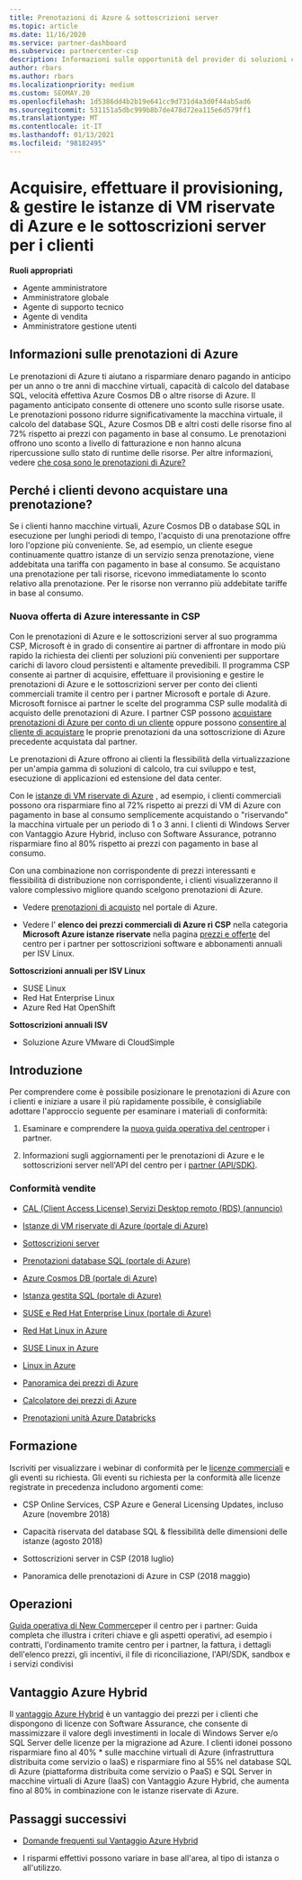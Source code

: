 ```yaml
---
title: Prenotazioni di Azure & sottoscrizioni server
ms.topic: article
ms.date: 11/16/2020
ms.service: partner-dashboard
ms.subservice: partnercenter-csp
description: Informazioni sulle opportunità del provider di soluzioni cloud per acquisire, effettuare il provisioning e gestire le prenotazioni di Azure e le sottoscrizioni server per i clienti.
author: rbars
ms.author: rbars
ms.localizationpriority: medium
ms.custom: SEOMAY.20
ms.openlocfilehash: 1d5386dd4b2b19e641cc9d731d4a3d0f44ab5ad6
ms.sourcegitcommit: 531151a5dbc999b8b7de478d72ea115e6d579ff1
ms.translationtype: MT
ms.contentlocale: it-IT
ms.lasthandoff: 01/13/2021
ms.locfileid: "98182495"
---
```

# <a name="acquire-provision--manage-azure-reserved-vm-instances-ri--server-subscriptions-for-customers"></a>Acquisire, effettuare il provisioning, & gestire le istanze di VM riservate di Azure e le sottoscrizioni server per i clienti


**Ruoli appropriati**

- Agente amministratore
- Amministratore globale
- Agente di supporto tecnico
- Agente di vendita
- Amministratore gestione utenti


## <a name="what-are-azure-reservations"></a>Informazioni sulle prenotazioni di Azure

Le prenotazioni di Azure ti aiutano a risparmiare denaro pagando in anticipo per un anno o tre anni di macchine virtuali, capacità di calcolo del database SQL, velocità effettiva Azure Cosmos DB o altre risorse di Azure. Il pagamento anticipato consente di ottenere uno sconto sulle risorse usate. Le prenotazioni possono ridurre significativamente la macchina virtuale, il calcolo del database SQL, Azure Cosmos DB e altri costi delle risorse fino al 72% rispetto ai prezzi con pagamento in base al consumo. Le prenotazioni offrono uno sconto a livello di fatturazione e non hanno alcuna ripercussione sullo stato di runtime delle risorse. Per altre informazioni, vedere [che cosa sono le prenotazioni di Azure?](/azure/billing/billing-save-compute-costs-reservations)

## <a name="why-should-customers-buy-a-reservation"></a>Perché i clienti devono acquistare una prenotazione?

Se i clienti hanno macchine virtuali, Azure Cosmos DB o database SQL in esecuzione per lunghi periodi di tempo, l'acquisto di una prenotazione offre loro l'opzione più conveniente. Se, ad esempio, un cliente esegue continuamente quattro istanze di un servizio senza prenotazione, viene addebitata una tariffa con pagamento in base al consumo. Se acquistano una prenotazione per tali risorse, ricevono immediatamente lo sconto relativo alla prenotazione. Per le risorse non verranno più addebitate tariffe in base al consumo.

### <a name="compelling-new-azure-offer-in-csp"></a>Nuova offerta di Azure interessante in CSP

Con le prenotazioni di Azure e le sottoscrizioni server al suo programma CSP, Microsoft è in grado di consentire ai partner di affrontare in modo più rapido la richiesta dei clienti per soluzioni più convenienti per supportare carichi di lavoro cloud persistenti e altamente prevedibili. Il programma CSP consente ai partner di acquisire, effettuare il provisioning e gestire le prenotazioni di Azure e le sottoscrizioni server per conto dei clienti commerciali tramite il centro per i partner Microsoft e portale di Azure.
Microsoft fornisce ai partner le scelte del programma CSP sulle modalità di acquisto delle prenotazioni di Azure. I partner CSP possono [acquistare prenotazioni di Azure per conto di un cliente](azure-reservations-buying.md) oppure possono [consentire al cliente di acquistare](give-customers-permission.md) le proprie prenotazioni da una sottoscrizione di Azure precedente acquistata dal partner.

Le prenotazioni di Azure offrono ai clienti la flessibilità della virtualizzazione per un'ampia gamma di soluzioni di calcolo, tra cui sviluppo e test, esecuzione di applicazioni ed estensione del data center.

Con le [istanze di VM riservate di Azure](https://azure.microsoft.com/pricing/reserved-vm-instances/) , ad esempio, i clienti commerciali possono ora risparmiare fino al 72% rispetto ai prezzi di VM di Azure con pagamento in base al consumo semplicemente acquistando o "riservando" la macchina virtuale per un periodo di 1 o 3 anni. I clienti di Windows Server con Vantaggio Azure Hybrid, incluso con Software Assurance, potranno risparmiare fino al 80% rispetto ai prezzi con pagamento in base al consumo.

Con una combinazione non corrispondente di prezzi interessanti e flessibilità di distribuzione non corrispondente, i clienti visualizzeranno il valore complessivo migliore quando scelgono prenotazioni di Azure.

- Vedere [prenotazioni di acquisto](/azure/cost-management-billing/reservations/prepare-buy-reservation#purchase-reservations) nel portale di Azure.

- Vedere l' **elenco dei prezzi commerciali di Azure ri CSP** nella categoria **Microsoft Azure istanze riservate** nella pagina [prezzi e offerte](https://partner.microsoft.com/dashboard/sell/pricingandoffers) del centro per i partner per sottoscrizioni software e abbonamenti annuali per ISV Linux.


 
**Sottoscrizioni annuali per ISV Linux**

- SUSE Linux
- Red Hat Enterprise Linux
- Azure Red Hat OpenShift

**Sottoscrizioni annuali ISV**

- Soluzione Azure VMware di CloudSimple

## <a name="getting-started"></a>Introduzione

Per comprendere come è possibile posizionare le prenotazioni di Azure con i clienti e iniziare a usare il più rapidamente possibile, è consigliabile adottare l'approccio seguente per esaminare i materiali di conformità:

1. Esaminare e comprendere la [nuova guida operativa del centro](https://partner.microsoft.com/resources/detail/partner-center-new-commerce-operations-guide-pdf)per i partner.

2. Informazioni sugli aggiornamenti per le prenotazioni di Azure e le sottoscrizioni server nell'API del centro per i [partner (API/SDK)](/partner-center/develop/purchase-azure-reserved-vm-instances).


### <a name="sales-readiness"></a>Conformità vendite

- [CAL (Client Access License) Servizi Desktop remoto (RDS) (annuncio)](https://cloudblogs.microsoft.com/windowsserver/2018/10/03/remote-desktop-services-2019-generally-available-with-windows-server-2019/)

- [Istanze di VM riservate di Azure (portale di Azure)](/azure/virtual-machines/windows/prepay-reserved-vm-instances)

- [Sottoscrizioni server](./csp-software-subscriptions.md)

- [Prenotazioni database SQL (portale di Azure)](/azure/sql-database/sql-database-reserved-capacity)

- [Azure Cosmos DB (portale di Azure)](/azure/cosmos-db/cosmos-db-reserved-capacity)

- [Istanza gestita SQL (portale di Azure)](/azure/sql-database/sql-database-managed-instance)

- [SUSE e Red Hat Enterprise Linux (portale di Azure)](/azure/virtual-machines/linux/prepay-suse-software-charges)

- [Red Hat Linux in Azure](https://azure.com/redhat)

- [SUSE Linux in Azure](https://azure.microsoft.com/overview/linux-on-azure/suse/)

- [Linux in Azure](https://azure.microsoft.com/overview/linux-on-azure/)

- [Panoramica dei prezzi di Azure](https://azure.microsoft.com/pricing/)

- [Calcolatore dei prezzi di Azure](https://azure.microsoft.com/pricing/calculator)

- [Prenotazioni unità Azure Databricks](/azure/billing/billing-prepay-databricks-reserved-capacity)


## <a name="training"></a>Formazione

Iscriviti per visualizzare i webinar di conformità per le [licenze commerciali](https://commercial-licensing.eventbuilder.com/FY2019_ALL) e gli eventi su richiesta.
Gli eventi su richiesta per la conformità alle licenze registrate in precedenza includono argomenti come:

- CSP Online Services, CSP Azure e General Licensing Updates, incluso Azure (novembre 2018)

- Capacità riservata del database SQL & flessibilità delle dimensioni delle istanze (agosto 2018)

- Sottoscrizioni server in CSP (2018 luglio)

- Panoramica delle prenotazioni di Azure in CSP (2018 maggio)

## <a name="operations"></a>Operazioni

[Guida operativa di New Commerce](https://partner.microsoft.com/resources/detail/partner-center-new-commerce-operations-guide-pdf)per il centro per i partner: Guida completa che illustra i criteri chiave e gli aspetti operativi, ad esempio i contratti, l'ordinamento tramite centro per i partner, la fattura, i dettagli dell'elenco prezzi, gli incentivi, il file di riconciliazione, l'API/SDK, sandbox e i servizi condivisi

## <a name="azure-hybrid-benefit"></a>Vantaggio Azure Hybrid

Il [vantaggio Azure Hybrid](https://azure.microsoft.com/pricing/hybrid-benefit) è un vantaggio dei prezzi per i clienti che dispongono di licenze con Software Assurance, che consente di massimizzare il valore degli investimenti in locale di Windows Server e/o SQL Server delle licenze per la migrazione ad Azure. I clienti idonei possono risparmiare fino al 40% * sulle macchine virtuali di Azure (infrastruttura distribuita come servizio o IaaS) e risparmiare fino al 55% nel database SQL di Azure (piattaforma distribuita come servizio o PaaS) e SQL Server in macchine virtuali di Azure (IaaS) con Vantaggio Azure Hybrid, che aumenta fino al 80% in combinazione con le istanze riservate di Azure.

## <a name="next-steps"></a>Passaggi successivi

- [Domande frequenti sul Vantaggio Azure Hybrid](https://azure.microsoft.com/pricing/hybrid-benefit/faq/)

* I risparmi effettivi possono variare in base all'area, al tipo di istanza o all'utilizzo.